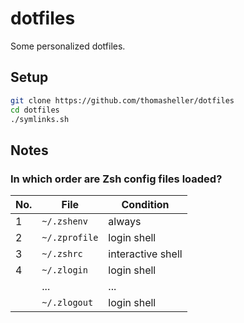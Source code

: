 # dotfiles

Some personalized dotfiles.

## Setup

```bash
git clone https://github.com/thomasheller/dotfiles
cd dotfiles
./symlinks.sh
```

## Notes

### In which order are Zsh config files loaded?

| No. | File          | Condition         |
| --- | ------------- | ----------------- |
| 1   | `~/.zshenv`   | always            |
| 2   | `~/.zprofile` | login shell       |
| 3   | `~/.zshrc`    | interactive shell |
| 4   | `~/.zlogin`   | login shell       |
|     | ...           | ...               |
|     | `~/.zlogout`  | login shell       |

